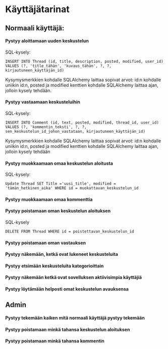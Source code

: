 # Käyttäjätarinat

## Normaali käyttäjä: 

#### Pystyy aloittamaan uuden keskustelun

SQL-kysely:

```INSERT INTO Thread (id, title, description, posted, modified, user_id) VALUES (?, 'title_tähän', 'kuvaus_tähän', ?, ?, kirjautuneen_käyttäjän_id)```

Kysymysmerkkien kohdalle SQLAlchemy laittaa sopivat arvot: id:n kohdalle uniikin id:n, posted ja modified kenttien kohdalle SQLAlchemy laittaa ajan, jolloin kysely tehdään.



#### Pystyy vastaamaan keskusteluihin

SQL-kysely:

```INSERT INTO Comment (id, text, posted, modified, thread_id, user_id) VALUES (?, 'kommentin_teksti', ?, ?, sen_keskustelun_id_johon_vastataan, kirjautuneen_käyttäjän_id)``` 

Kysymysmerkkien kohdalle SQLAlchemy laittaa sopivat arvot: id:n kohdalle uniikin id:n, posted ja modified kenttien kohdalle SQLAlchemy laittaa ajan, jolloin kysely tehdään



#### Pystyy muokkaamaan omaa keskustelun aloitusta

SQL-kysely: 

```Update Thread SET Title ='uusi_title', modified = 'tämän_hetkinen_aika' WHERE id = muokattavan_keskustelun_id```

#### Pystyy muokkaamaan omaa kommenttia

#### Pystyy poistamaan oman keskustelun aloituksen

SQL-kysely

```DELETE FROM Thread WHERE id = poistettavan_keskustelun_id```


#### Pystyy poistamaan oman vastauksen
#### Pystyy näkemään, ketkä ovat lukeneet keskusteluita
#### Pystyy etsimään keskusteluita kategorioittain
#### Pystyy näkemään ketkä ovat sovelluksen aktiivisimpia käyttäjiä
#### Pystyy löytämään helposti omat keskustelun avauksensa

## Admin
#### Pystyy tekemään kaiken mitä normaali käyttäjä pystyy tekemään
#### Pystyy poistamaan minkä tahansa keskustelun aloituksen
#### Pystyy poistamaan minkä tahansa kommentin

